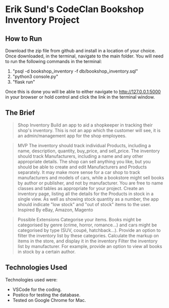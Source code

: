 # Erik Sund's CodeClan Bookshop Inventory Project
## How to Run

Download the zip file from github and install in a location of your choice.
Once downloaded, in the terminal, navigate to the main folder. You will need to run the following commands in the terminal:

1. "psql -d bookshop_inventory -f db/bookshop_inventory.sql"
2. "python3 console.py"
3. "flask run"

Once this is done you will be able to either navigate to http://127.0.0.1:5000 in your browser or hold control and click the link in the terminal window.

## The Brief

> Shop Inventory
> Build an app to aid a shopkeeper in tracking their shop's inventory. This is not an app which the customer will see, it is an admin/management app for the shop employees.

> MVP
> The inventory should track individual Products, including a name, description, quantity, buy_price, and sell_price.
> The inventory should track Manufacturers, including a name and any other appropriate details.
> The shop can sell anything you like, but you should be able to create and edit Manufacturers and Products separately.
> It may make more sense for a car shop to track manufacturers and models of cars, while a bookstore might sell books by author or publisher, and not by manufacturer. You are free to name classes and tables as appropriate for your project.
> Create an inventory page, listing all the details for the Products in stock in a single view.
> As well as showing stock quantity as a number, the app should indicate "low stock" and "out of stock" items to the user.
> Inspired By
> eBay, Amazon, Magento

> Possible Extensions
> Categorise your items. Books might be categorised by genre (crime, horror, romance...) and cars might be categorised by type (SUV, coupé, hatchback...). Provide an option to filter the inventory list by these categories.
> Calculate the markup on items in the store, and display it in the inventory
> Filter the inventory list by manufacturer. For example, provide an option to view all books in stock by a certain author.

## Technologies Used

Technologies used were:

- VSCode for the coding.
- Postico for testing the database.
- Tested on Google Chrome for Mac.
